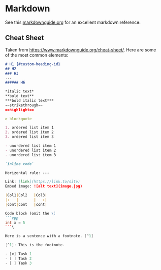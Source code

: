 # Markdown

See this [markdownguide.org](https://www.markdownguide.org) for an excellent markdown reference.

## Cheat Sheet

Taken from https://www.markdownguide.org/cheat-sheet/.
Here are some of the most common elements:

```markdown
# H1 {#custom-heading-id}
## H2
### H3
...
###### H6

*italic text*
**bold text**
***bold italic text***
~~strikethrough~~
==highlight==

> blockquote

1. ordered list item 1
2. ordered list item 2
3. ordered list item 3

- unordered list item 1
- unordered list item 2
- unordered list item 3

`inline code`

Horizontal rule: ---

Link: [link](https://link.to/site)
Embed image: ![alt text](image.jpg)

|Col1|Col2   |Col3|
|:---|-------|---:|
|cont|cont   |cont|

Code block (omit the \)
```cpp
int x = 5
```\

Here is a sentence with a footnote. [^1]

[^1]: This is the footnote.

- [x] Task 1
- [ ] Task 2
- [ ] Task 3

```

